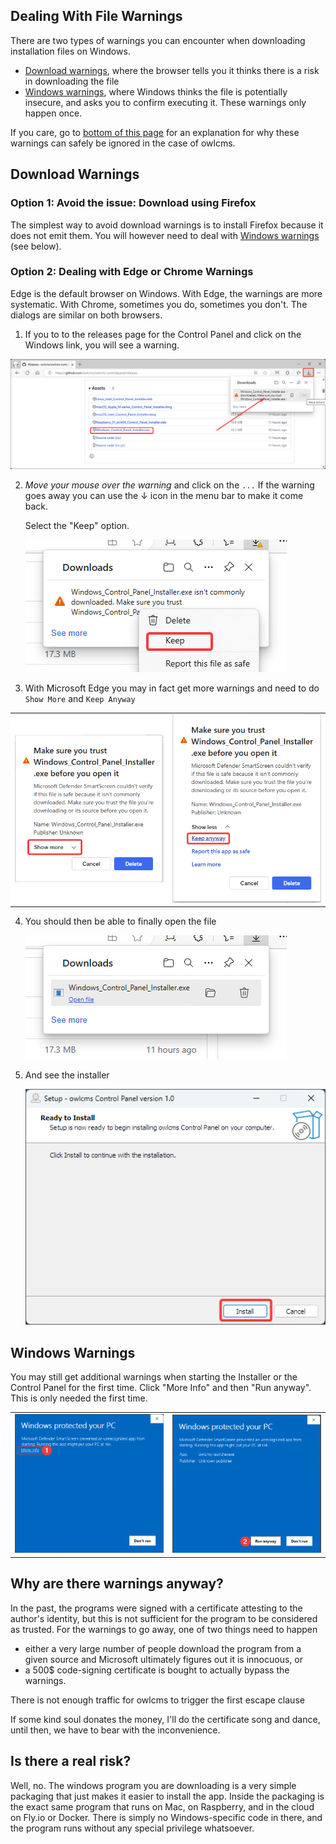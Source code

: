 

## Dealing With File Warnings

There are two types of warnings you can encounter when downloading installation files on Windows.

- [Download warnings](#download-warnings), where the browser tells you it thinks there is a risk in downloading the file
- [Windows warnings](#windows-warnings), where Windows thinks the file is potentially insecure, and asks you to confirm executing it.  These warnings only happen once.

If you care, go to [bottom of this page](#why-are-there-warnings-anyway) for an explanation for why these warnings can safely be ignored in the case of owlcms.

## Download Warnings

### Option 1: Avoid the issue: Download using Firefox

The simplest way to avoid download warnings is to install Firefox because it does not emit them.  You will however need to deal with [Windows warnings](#windows-warnings) (see below).

### Option 2: Dealing with Edge or Chrome Warnings

Edge is the default browser on Windows.  With Edge, the warnings are more systematic.  With Chrome, sometimes you do, sometimes you don't.  The dialogs are similar on both browsers.

1. If you to to the releases page for the Control Panel and click on the Windows link, you will see a warning.

![10](img/DefenderOff/10.png)

2. *Move your mouse over the warning* and click on the `...`   If the warning goes away you can use the ↓ icon in the menu bar to make it come back.

   Select the "Keep" option.

   ![20](img/DefenderOff/20.png)

3. With Microsoft Edge you may in fact get more warnings and need to do `Show More` and `Keep Anyway`
<table style="width: 100%; border-collapse: collapse;background-color:white"><tr><td><img src="img/DefenderOff/30.png"' width=300></td><td><img src="img/DefenderOff/40.png"' width=300></td></tr></table>

4. You should then be able to finally open the file

    ![50](img/DefenderOff/50.png)

5. And see the installer

    ![60](img/DefenderOff/60.png)



## Windows Warnings

You may still get additional warnings when starting the Installer or the Control Panel for the first time.  Click "More Info" and then "Run anyway".  This is only needed the first time.
<table style="width: 100%; border-collapse: collapse;background-color:white"><tr><td><img src="img/DefenderOff/70.png"' width=350></td><td><img src="img/DefenderOff/75.png"' width=350></td></tr></table>



## Why are there warnings anyway?

In the past, the programs were signed with a certificate attesting to the author's identity, but this is not sufficient for the program to be considered as trusted.  For the warnings to go away, one of two things need to happen

- either a very large number of people download the program from a given source and Microsoft ultimately figures out it is innocuous, or
- a 500$ code-signing certificate is bought to actually bypass the warnings.

There is not enough traffic for owlcms to trigger the first escape clause

If some kind soul donates the money, I'll do the certificate song and dance, until then, we have to bear with the inconvenience.

## Is there a real risk?

Well, no.  The windows program you are downloading is a very simple packaging that just makes it easier to install the app.  Inside the packaging is the exact same program that runs on Mac, on Raspberry, and in the cloud on Fly.io or Docker.  There is simply no Windows-specific code in there, and the program runs without any special privilege whatsoever.